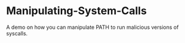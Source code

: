 # Manipulating-System-Calls
A demo on how you can manipulate PATH to run malicious versions of syscalls.
